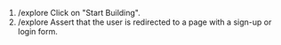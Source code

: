 1. /explore Click on "Start Building".
2. /explore Assert that the user is redirected to a page with a sign-up or login form.